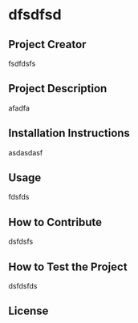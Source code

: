 # dfsdfsd

## Project Creator
fsdfdsfs



## Project Description
afadfa

## Installation Instructions
asdasdasf

## Usage
fdsfds

## How to Contribute
dsfdsfs

## How to Test the Project
dsfdsfds

## License


